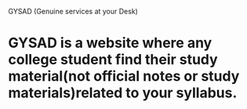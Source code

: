 GYSAD (Genuine services at your Desk)
# GYSAD is a website where any college student find their study material(not official notes or study materials)related to your syllabus.
